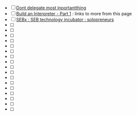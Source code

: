 - [ ] [Dont delegate most inportantthing](https://apenwarr.ca/log/?m=201812)
- [ ] [Build an Interpreter - Part 1](https://ruslanspivak.com/lsbasi-part1/) : links to more from this page
- [ ] [SEBx : SEB technology incubator : solopreneurs](https://sebx.io/)
- [ ] 
- [ ] 
- [ ] 
- [ ] 
- [ ] 
- [ ] 
- [ ] 
- [ ] 
- [ ] 
- [ ] 
- [ ] 
- [ ] 
- [ ] 
- [ ] 
- [ ] 
- [ ] 
- [ ] 
